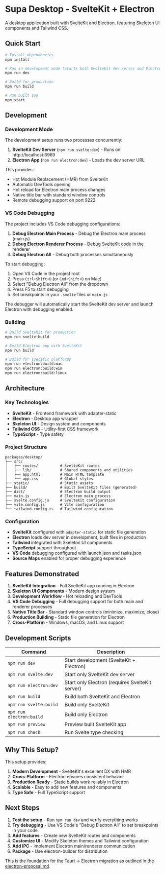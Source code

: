 # Supa Desktop - SvelteKit + Electron

A desktop application built with SvelteKit and Electron, featuring Skeleton UI components and Tailwind CSS.

## Quick Start

```bash
# Install dependencies
npm install

# Run in development mode (starts both SvelteKit dev server and Electron)
npm run dev

# Build for production
npm run build

# Run built app
npm start
```

## Development

### Development Mode

The development setup runs two processes concurrently:

1. **SvelteKit Dev Server** (`npm run svelte:dev`) - Runs on http://localhost:6969
2. **Electron App** (`npm run electron:dev`) - Loads the dev server URL

This provides:
- Hot Module Replacement (HMR) from SvelteKit
- Automatic DevTools opening
- Hot reload for Electron main process changes
- Native title bar with standard window controls
- Remote debugging support on port 9222

### VS Code Debugging

The project includes VS Code debugging configurations:

1. **Debug Electron Main Process** - Debug the Electron main process (main.js)
2. **Debug Electron Renderer Process** - Debug SvelteKit code in the renderer
3. **Debug Electron All** - Debug both processes simultaneously

To start debugging:
1. Open VS Code in the project root
2. Press `Ctrl+Shift+D` (or `Cmd+Shift+D` on Mac)
3. Select "Debug Electron All" from the dropdown
4. Press F5 to start debugging
5. Set breakpoints in your `.svelte` files or `main.js`

The debugger will automatically start the SvelteKit dev server and launch Electron with debugging enabled.

### Building

```bash
# Build SvelteKit for production
npm run svelte:build

# Build Electron app with SvelteKit
npm run build

# Build for specific platforms
npm run electron:build:mac
npm run electron:build:win
npm run electron:build:linux
```

## Architecture

### Key Technologies

- **SvelteKit** - Frontend framework with adapter-static
- **Electron** - Desktop app wrapper
- **Skeleton UI** - Design system and components
- **Tailwind CSS** - Utility-first CSS framework
- **TypeScript** - Type safety

### Project Structure

```
packages/desktop/
├── src/
│   ├── routes/          # SvelteKit routes
│   ├── lib/             # Shared components and utilities
│   ├── app.html         # Main HTML template
│   └── app.css          # Global styles
├── static/              # Static assets
├── build/               # Built SvelteKit files (generated)
├── dist/                # Electron build output
├── main.js              # Electron main process
├── svelte.config.js     # SvelteKit configuration
├── vite.config.js       # Vite configuration
└── tailwind.config.ts   # Tailwind configuration
```

### Configuration

- **SvelteKit** configured with `adapter-static` for static file generation
- **Electron** loads dev server in development, built files in production
- **Tailwind** integrated with Skeleton UI components
- **TypeScript** support throughout
- **VS Code** debugging configured with launch.json and tasks.json
- **Source Maps** enabled for proper debugging experience

## Features Demonstrated

1. **SvelteKit Integration** - Full SvelteKit app running in Electron
2. **Skeleton UI Components** - Modern design system
3. **Development Workflow** - Hot reloading and DevTools
4. **VS Code Debugging** - Full debugging support for both main and renderer processes
5. **Native Title Bar** - Standard window controls (minimize, maximize, close)
6. **Production Building** - Static file generation for Electron
7. **Cross-Platform** - Windows, macOS, and Linux support

## Development Scripts

| Command | Description |
|---------|-------------|
| `npm run dev` | Start development (SvelteKit + Electron) |
| `npm run svelte:dev` | Start only SvelteKit dev server |
| `npm run electron:dev` | Start only Electron (requires SvelteKit server) |
| `npm run build` | Build both SvelteKit and Electron |
| `npm run svelte:build` | Build only SvelteKit |
| `npm run electron:build` | Build only Electron |
| `npm run preview` | Preview built SvelteKit app |
| `npm run check` | Run Svelte type checking |

## Why This Setup?

This setup provides:

1. **Modern Development** - SvelteKit's excellent DX with HMR
2. **Cross-Platform** - Electron ensures consistent behavior
3. **Production Ready** - Static builds work reliably in Electron
4. **Scalable** - Easy to add new features and components
5. **Type Safe** - Full TypeScript support

## Next Steps

1. **Test the setup** - Run `npm run dev` and verify everything works
2. **Try debugging** - Use VS Code's "Debug Electron All" to set breakpoints in your code
3. **Add features** - Create new SvelteKit routes and components
4. **Customize UI** - Modify Skeleton themes and Tailwind configuration
5. **Add IPC** - Implement Electron main/renderer communication
6. **Package** - Use electron-builder for distribution

This is the foundation for the Tauri → Electron migration as outlined in the [electron-proposal.md](../../docs/dev/proposals/electron-proposal.md). 